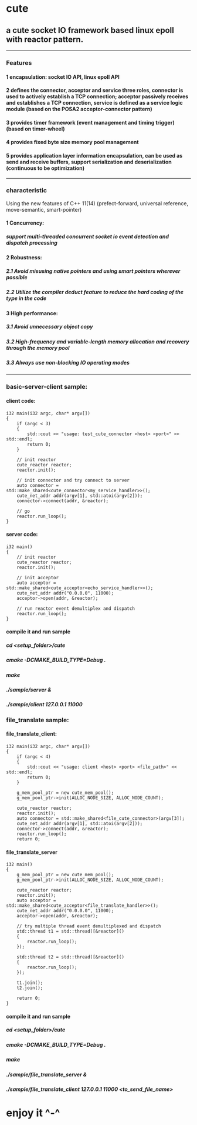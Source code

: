 # cute

## a cute socket IO framework based linux epoll with reactor pattern.
---
### Features
#### 1  encapsulation: socket IO API, linux epoll API
#### 2 defines the connector, acceptor and service three roles, connector is used to actively establish a TCP connection; acceptor passively receives and establishes a TCP connection, service is defined as a service logic module (based on the POSA2 acceptor-connector pattern)
#### 3 provides timer framework (event management and timing trigger) (based on timer-wheel)
#### 4 provides fixed byte size memory pool management
#### 5 provides application layer information encapsulation, can be used as send and receive buffers, support serialization and deserialization (continuous to be optimization)
---
### characteristic
Using the new features of C++ 11(14) (prefect-forward, universal reference, move-semantic, smart-pointer)
#### 1 Concurrency: 
##### support multi-threaded concurrent socket io event detection and dispatch processing
#### 2 Robustness:
##### 2.1 Avoid misusing native pointers and using smart pointers wherever possible
##### 2.2 Utilize the compiler deduct feature to reduce the hard coding of the type in the code
#### 3 High performance:
##### 3.1 Avoid unnecessary object copy
##### 3.2 High-frequency and variable-length memory allocation and recovery through the memory pool
##### 3.3 Always use non-blocking IO operating modes

---
### basic-server-client sample:

#### client code:

    i32 main(i32 argc, char* argv[])
    {
        if (argc < 3)
	    {
            std::cout << "usage: test_cute_connector <host> <port>" << std::endl;
            return 0;
	    }

        // init reactor
        cute_reactor reactor;
        reactor.init();

        // init connector and try connect to server
        auto connector = std::make_shared<cute_connector<my_service_handler>>();
        cute_net_addr addr(argv[1], std::atoi(argv[2]));
        connector->connect(addr, &reactor);
	
        // go
        reactor.run_loop();	
    }

#### server code:

    i32 main()
    {
        // init reactor
        cute_reactor reactor;
        reactor.init();

        // init acceptor
        auto acceptor = std::make_shared<cute_acceptor<echo_service_handler>>();
        cute_net_addr addr("0.0.0.0", 11000);
        acceptor->open(addr, &reactor);

        // run reactor event demultiplex and dispatch
        reactor.run_loop();	
    }

#### compile it and run sample
##### cd <setup_folder>/cute
##### cmake -DCMAKE_BUILD_TYPE=Debug .
##### make 
##### ./sample/server &
##### ./sample/client 127.0.0.1 11000

### file_translate sample:

#### file_translate_client:

	i32 main(i32 argc, char* argv[])
	{
		if (argc < 4)
		{
			std::cout << "usage: client <host> <port> <file_path>" << std::endl;
			return 0;
		}

		g_mem_pool_ptr = new cute_mem_pool();
		g_mem_pool_ptr->init(ALLOC_NODE_SIZE, ALLOC_NODE_COUNT);

		cute_reactor reactor;
		reactor.init();
		auto connector = std::make_shared<file_cute_connector>(argv[3]);
		cute_net_addr addr(argv[1], std::atoi(argv[2]));
		connector->connect(addr, &reactor);
		reactor.run_loop();
		return 0;
	
#### file_translate_server
	i32 main()
	{
		g_mem_pool_ptr = new cute_mem_pool();
		g_mem_pool_ptr->init(ALLOC_NODE_SIZE, ALLOC_NODE_COUNT);

		cute_reactor reactor;	
		reactor.init();
		auto acceptor = std::make_shared<cute_acceptor<file_translate_handler>>();
		cute_net_addr addr("0.0.0.0", 11000);
		acceptor->open(addr, &reactor);

		// try multiple thread event demultiplexed and dispatch
		std::thread t1 = std::thread([&reactor]()
		{
			reactor.run_loop();
		});

		std::thread t2 = std::thread([&reactor]()
		{
			reactor.run_loop();
		});

		t1.join();
		t2.join();

		return 0;
	}
	
#### compile it and run sample
##### cd <setup_folder>/cute
##### cmake -DCMAKE_BUILD_TYPE=Debug .
##### make 
##### ./sample/file_translate_server &
##### ./sample/file_translate_client 127.0.0.1 11000 <to_send_file_name>
	
# enjoy it ^-^

